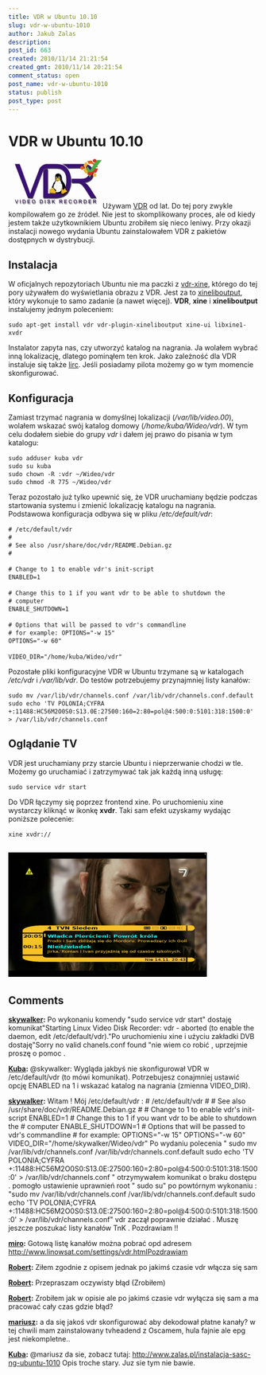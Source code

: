 ```yaml
---
title: VDR w Ubuntu 10.10
slug: vdr-w-ubuntu-1010
author: Jakub Zalas
description: 
post_id: 663
created: 2010/11/14 21:21:54
created_gmt: 2010/11/14 20:21:54
comment_status: open
post_name: vdr-w-ubuntu-1010
status: publish
post_type: post
---
```


<!--Jestem użytkownikiem VDR od lat. Do tej pory zwykle kompilowałem go ze źródeł. Nie jest to skomplikowany proces, ale od kiedy jestem także użytkownikiem Ubuntu zrobiłem się nieco leniwy. Przy okazji instalacji nowego wydania Ubuntu zainstalowałem VDR z pakietów dostępnych w dystrybucji.-->

# VDR w Ubuntu 10.10

![VDR w Ubuntu 10.10](/uploads/wp//2010/11/vdr-logo-ubuntu.jpg)Używam [VDR](http://www.tvdr.de/) od lat. Do tej pory zwykle kompilowałem go ze źródeł. Nie jest to skomplikowany proces, ale od kiedy jestem także użytkownikiem Ubuntu zrobiłem się nieco leniwy. Przy okazji instalacji nowego wydania Ubuntu zainstalowałem VDR z pakietów dostępnych w dystrybucji. 

## Instalacja

W oficjalnych repozytoriach Ubuntu nie ma paczki z [vdr-xine](http://home.vrweb.de/rnissl/), którego do tej pory używałem do wyświetlania obrazu z VDR. Jest za to [xineliboutput](http://xineliboutput.sourceforge.net/), który wykonuje to samo zadanie (a nawet więcej). **VDR**, **xine** i **xineliboutput** instalujemy jednym poleceniem: 
    
    
    sudo apt-get install vdr vdr-plugin-xineliboutput xine-ui libxine1-xvdr

Instalator zapyta nas, czy utworzyć katalog na nagrania. Ja wolałem wybrać inną lokalizację, dlatego pominąłem ten krok. Jako zależność dla VDR instaluje się także [lirc](http://www.lirc.org/). Jeśli posiadamy pilota możemy go w tym momencie skonfigurować. 

## Konfiguracja

Zamiast trzymać nagrania w domyślnej lokalizacji (_/var/lib/video.00_), wolałem wskazać swój katalog domowy (_/home/kuba/Wideo/vdr_). W tym celu dodałem siebie do grupy _vdr_ i dałem jej prawo do pisania w tym katalogu: 
    
    
    sudo adduser kuba vdr
    sudo su kuba
    sudo chown -R :vdr ~/Wideo/vdr
    sudo chmod -R 775 ~/Wideo/vdr

Teraz pozostało już tylko upewnić się, że VDR uruchamiany będzie podczas startowania systemu i zmienić lokalizację katalogu na nagrania. Podstawowa konfiguracja odbywa się w pliku _/etc/default/vdr_: 
    
    
    # /etc/default/vdr
    #
    # See also /usr/share/doc/vdr/README.Debian.gz
    #
    
    # Change to 1 to enable vdr's init-script
    ENABLED=1
    
    # Change this to 1 if you want vdr to be able to shutdown the
    # computer
    ENABLE_SHUTDOWN=1
    
    # Options that will be passed to vdr's commandline
    # for example: OPTIONS="-w 15"
    OPTIONS="-w 60"
    
    VIDEO_DIR="/home/kuba/Wideo/vdr"

Pozostałe pliki konfiguracyjne VDR w Ubuntu trzymane są w katalogach _/etc/vdr_ i _/var/lib/vdr_. Do testów potrzebujemy przynajmniej listy kanałów: 
    
    
    sudo mv /var/lib/vdr/channels.conf /var/lib/vdr/channels.conf.default
    sudo echo 'TV POLONIA;CYFRA +:11488:HC56M2O0S0:S13.0E:27500:160=2:80=pol@4:500:0:5101:318:1500:0' > /var/lib/vdr/channels.conf

## Oglądanie TV

VDR jest uruchamiany przy starcie Ubuntu i nieprzerwanie chodzi w tle. Możemy go uruchamiać i zatrzymywać tak jak każdą inną usługę: 
    
    
    sudo service vdr start

Do VDR łączymy się poprzez frontend xine. Po uruchomieniu xine wystarczy kliknąć w ikonkę **xvdr**. Taki sam efekt uzyskamy wydając poniższe polecenie: 
    
    
    xine xvdr://

## ![VDR](/uploads/wp//2010/11/vdr-tvn7-400x250.png)

## Comments

**[skywalker](#3012 "2010-12-23 09:37:02"):** Po wykonaniu komendy "sudo service vdr start" dostaję komunikat"Starting Linux Video Disk Recorder: vdr - aborted (to enable the daemon, edit /etc/default/vdr)."Po uruchomieniu xine i użyciu zakładki DVB dostaję"Sorry no valid chanels.conf found "nie wiem co robić , uprzejmie proszę o pomoc .

**[Kuba](#3013 "2010-12-24 06:21:17"):** @skywalker: Wygląda jakbyś nie skonfigurował VDR w /etc/default/vdr (to mówi komunikat). Potrzebujesz conajmniej ustawić opcję ENABLED na 1 i wskazać katalog na nagrania (zmienna VIDEO_DIR).

**[skywalker](#3014 "2010-12-27 03:07:17"):** Witam ! Mój /etc/default/vdr : # /etc/default/vdr # # See also /usr/share/doc/vdr/README.Debian.gz # # Change to 1 to enable vdr's init-script ENABLED=1 # Change this to 1 if you want vdr to be able to shutdown the # computer ENABLE_SHUTDOWN=1 # Options that will be passed to vdr's commandline # for example: OPTIONS="-w 15" OPTIONS="-w 60" VIDEO_DIR="/home/skywalker/Wideo/vdr" Po wydaniu polecenia " sudo mv /var/lib/vdr/channels.conf /var/lib/vdr/channels.conf.default sudo echo 'TV POLONIA;CYFRA +:11488:HC56M2O0S0:S13.0E:27500:160=2:80=pol@4:500:0:5101:318:1500:0' > /var/lib/vdr/channels.conf " otrzymywałem komunikat o braku dostępu . pomogło ustawienie uprawnień root " sudo su" po powtórnym wykonaniu : "sudo mv /var/lib/vdr/channels.conf /var/lib/vdr/channels.conf.default sudo echo 'TV POLONIA;CYFRA +:11488:HC56M2O0S0:S13.0E:27500:160=2:80=pol@4:500:0:5101:318:1500:0' > /var/lib/vdr/channels.conf" vdr zaczął poprawnie działać . Muszę jeszcze poszukać listy kanałów TnK . Pozdrawiam !!

**[miro](#3042 "2011-05-02 09:26:19"):** Gotową listę kanałów można pobrać opd adresem http://www.linowsat.com/settings/vdr.htmlPozdrawiam

**[Robert](#3079 "2011-10-27 06:59:25"):** Ziłem zgodnie z opisem jednak po jakimś czasie vdr włącza się sam

**[Robert](#3080 "2011-10-27 07:02:37"):** Przepraszam oczywisty błąd (Zrobiłem)

**[Robert](#3081 "2011-10-27 07:05:00"):** Zrobiłem jak w opisie ale po jakimś czasie vdr wyłącza się sam a ma pracować cały czas gdzie błąd?

**[mariusz](#3088 "2012-05-15 12:26:46"):** a da się jakoś vdr skonfigurować aby dekodował płatne kanały? w tej chwili mam zainstalowany tvheadend z Oscamem, hula fajnie ale epg jest niekompletne..

**[Kuba](#3089 "2012-05-16 16:52:28"):** @mariusz da sie, zobacz tutaj: http://www.zalas.pl/instalacja-sasc-ng-ubuntu-1010 Opis troche stary. Juz sie tym nie bawie.

